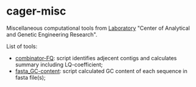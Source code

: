 # cager-misc

Miscellaneous computational tools from [Laboratory](http://mbio.bas-net.by/en/ob-institute/struktura-instituta/cagii/) "Center of Analytical and Genetic Engineering Research".

List of tools:
- [combinator-FQ](https://www.github.com/masikol/cager-misc/wiki/combinator-FQ): script identifies adjecent contigs and calculates summary including LQ-coefficient;
- [fasta_GC-content](https://www.github.com/masikol/cager-misc/wiki/fasta-GC-content): script calculated GC content of each sequence in fasta file(s);
